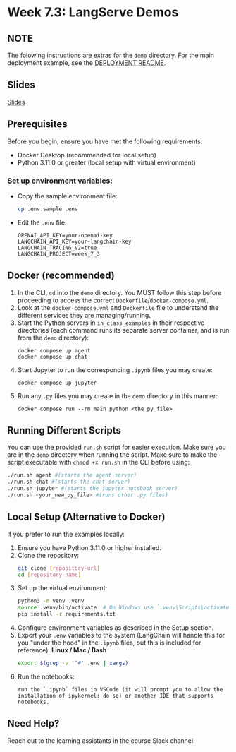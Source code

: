 # Week 7.3: LangServe Demos

## NOTE
The folowing instructions are extras for the `demo` directory. For the main deployment example, see the [DEPLOYMENT README](./README-DEPLOYMENT.md).

## Slides
[Slides](https://docs.google.com/presentation/d/1hpNemKpwgmZRQubRjZC3i1JKRXjXmLa9QbUWqNHkQug/edit#slide=id.g2e4f8db8c66_0_0)

## Prerequisites
Before you begin, ensure you have met the following requirements:
- Docker Desktop (recommended for local setup)
- Python 3.11.0 or greater (local setup with virtual environment)

### Set up environment variables:
- Copy the sample environment file:
  ```bash
  cp .env.sample .env
  ```
- Edit the `.env` file:
  ```
  OPENAI_API_KEY=your-openai-key
  LANGCHAIN_API_KEY=your-langchain-key
  LANGCHAIN_TRACING_V2=true
  LANGCHAIN_PROJECT=week_7_3
  ```
## Docker (recommended)

1. In the CLI, `cd` into the `demo` directory. You MUST follow this step before proceeding to access the correct `Dockerfile`/`docker-compose.yml`.
2. Look at the `docker-compose.yml` and `Dockerfile` file to understand the different services they are managing/running.
3. Start the Python servers in `in_class_examples` in their respective directories (each command runs its separate server container, and is run from the `demo` directory):
   ```
   docker compose up agent
   docker compose up chat
   ```
4. Start Jupyter to run the corresponding `.ipynb` files you may create:
   ```
   docker compose up jupyter
   ```
5. Run any `.py` files you may create in the `demo` directory in this manner:
   ```
   docker compose run --rm main python <the_py_file>
   ```

## Running Different Scripts
You can use the provided `run.sh` script for easier execution. Make sure you are in the `demo` directory when running the script.
Make sure to make the script executable with `chmod +x run.sh` in the CLI before using:
```bash
./run.sh agent #(starts the agent server)
./run.sh chat #(starts the chat server)
./run.sh jupyter #(starts the jupyter notebook server)
./run.sh <your_new_py_file> #(runs other .py files)
```
## Local Setup (Alternative to Docker)
If you prefer to run the examples locally:

1. Ensure you have Python 3.11.0 or higher installed.
2. Clone the repository:
    ```bash
    git clone [repository-url]
    cd [repository-name]
    ```
3. Set up the virtual environment:
    ```bash
    python3 -m venv .venv
    source .venv/bin/activate  # On Windows use `.venv\Scripts\activate`
    pip install -r requirements.txt
    ```
4. Configure environment variables as described in the Setup section.
5. Export your `.env` variables to the system (LangChain will handle this for you "under the hood" in the `.ipynb` files, but this is included for reference):
   **Linux / Mac / Bash**
      ```bash
      export $(grep -v '^#' .env | xargs)
      ```
6. Run the notebooks:
    ```
    run the `.ipynb` files in VSCode (it will prompt you to allow the installation of ipykernel: do so) or another IDE that supports notebooks.
    ```
## Need Help?
Reach out to the learning assistants in the course Slack channel.
